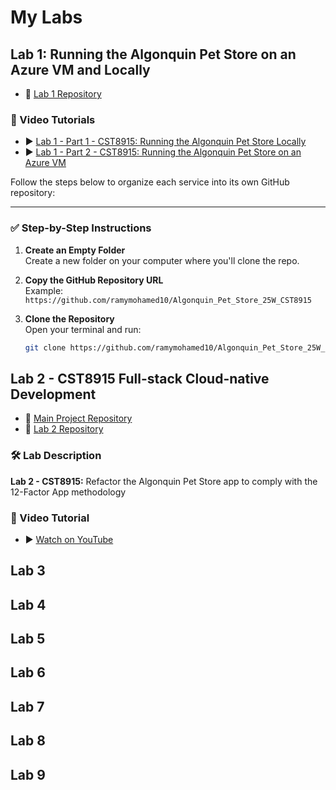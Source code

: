 # My Labs

## Lab 1: Running the Algonquin Pet Store on an Azure VM and Locally

- 📁 [Lab 1 Repository](https://github.com/ramymohamed10/Lab1_24F_CST8915)

### 🎥 Video Tutorials
- ▶️ [Lab 1 - Part 1 - CST8915: Running the Algonquin Pet Store Locally](https://www.youtube.com/watch?v=q_oJdjzEIQ8)  
- ▶️ [Lab 1 - Part 2 - CST8915: Running the Algonquin Pet Store on an Azure VM](https://www.youtube.com/watch?v=5tMGdEtBOrs)

Follow the steps below to organize each service into its own GitHub repository:

---

### ✅ Step-by-Step Instructions

1. **Create an Empty Folder**  
   Create a new folder on your computer where you'll clone the repo.

2. **Copy the GitHub Repository URL**  
   Example:  
   `https://github.com/ramymohamed10/Algonquin_Pet_Store_25W_CST8915`

3. **Clone the Repository**  
   Open your terminal and run:
   ```bash
   git clone https://github.com/ramymohamed10/Algonquin_Pet_Store_25W_CST8915


## Lab 2 - CST8915 Full-stack Cloud-native Development

- 📁 [Main Project Repository](https://github.com/ramymohamed10/Algonquin_Pet_Store_25W_CST8915)  
- 📁 [Lab 2 Repository](https://github.com/ramymohamed10/Lab2_25W_CST8915)

### 🛠️ Lab Description
**Lab 2 - CST8915:** Refactor the Algonquin Pet Store app to comply with the 12-Factor App methodology

### 🎥 Video Tutorial
- ▶️ [Watch on YouTube](https://www.youtube.com/watch?v=pWRiH2ZUHQg)


## Lab 3

## Lab 4

## Lab 5

## Lab 6

## Lab 7

## Lab 8

## Lab 9

